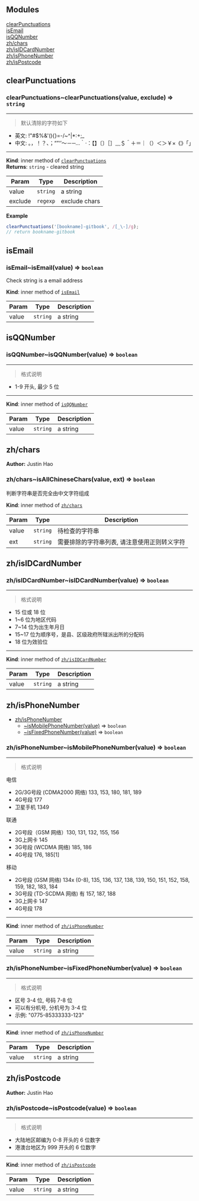 ## Modules

<dl>
<dt><a href="#module_clearPunctuations">clearPunctuations</a></dt>
<dd></dd>
<dt><a href="#module_isEmail">isEmail</a></dt>
<dd></dd>
<dt><a href="#module_isQQNumber">isQQNumber</a></dt>
<dd></dd>
<dt><a href="#module_zh/chars">zh/chars</a></dt>
<dd></dd>
<dt><a href="#module_zh/isIDCardNumber">zh/isIDCardNumber</a></dt>
<dd></dd>
<dt><a href="#module_zh/isPhoneNumber">zh/isPhoneNumber</a></dt>
<dd></dd>
<dt><a href="#module_zh/isPostcode">zh/isPostcode</a></dt>
<dd></dd>
</dl>

<a name="module_clearPunctuations"></a>

## clearPunctuations
<a name="module_clearPunctuations..clearPunctuations"></a>

### clearPunctuations~clearPunctuations(value, exclude) ⇒ <code>string</code>
----
> 默认清除的字符如下

- 英文: !"#$%&\'(){}=-/~^|*:+;_
- 中文: 。，！？、；“”‘’～－─…｀·：【】〔〕［］﹏＄＾＋＝｜（）＜＞￥×《》「」

----

**Kind**: inner method of <code>[clearPunctuations](#module_clearPunctuations)</code>  
**Returns**: <code>string</code> - cleared string  

| Param | Type | Description |
| --- | --- | --- |
| value | <code>string</code> | a string |
| exclude | <code>regexp</code> | exclude chars |

**Example**  
```js
clearPunctuations('[bookname]-gitbook', /[_\-]/g);
// return bookname-gitbook
```
<a name="module_isEmail"></a>

## isEmail
<a name="module_isEmail..isEmail"></a>

### isEmail~isEmail(value) ⇒ <code>boolean</code>
Check string is a email address

**Kind**: inner method of <code>[isEmail](#module_isEmail)</code>  

| Param | Type | Description |
| --- | --- | --- |
| value | <code>string</code> | a string |

<a name="module_isQQNumber"></a>

## isQQNumber
<a name="module_isQQNumber..isQQNumber"></a>

### isQQNumber~isQQNumber(value) ⇒ <code>boolean</code>
----
> 格式说明

- 1-9 开头, 最少 5 位

----

**Kind**: inner method of <code>[isQQNumber](#module_isQQNumber)</code>  

| Param | Type | Description |
| --- | --- | --- |
| value | <code>string</code> | a string |

<a name="module_zh/chars"></a>

## zh/chars
**Author:** Justin Hao  
<a name="module_zh/chars..isAllChineseChars"></a>

### zh/chars~isAllChineseChars(value, ext) ⇒ <code>boolean</code>
判断字符串是否完全由中文字符组成

**Kind**: inner method of <code>[zh/chars](#module_zh/chars)</code>  

| Param | Type | Description |
| --- | --- | --- |
| value | <code>string</code> | 待检查的字符串 |
| ext | <code>string</code> | 需要排除的字符串列表, 请注意使用正则转义字符 |

<a name="module_zh/isIDCardNumber"></a>

## zh/isIDCardNumber
<a name="module_zh/isIDCardNumber..isIDCardNumber"></a>

### zh/isIDCardNumber~isIDCardNumber(value) ⇒ <code>boolean</code>
----
> 格式说明

- 15 位或 18 位
- 1~6 位为地区代码
- 7~14 位为出生年月日
- 15~17 位为顺序号，是县、区级政府所辖派出所的分配码
- 18 位为效验位

----

**Kind**: inner method of <code>[zh/isIDCardNumber](#module_zh/isIDCardNumber)</code>  

| Param | Type | Description |
| --- | --- | --- |
| value | <code>string</code> | a string |

<a name="module_zh/isPhoneNumber"></a>

## zh/isPhoneNumber

* [zh/isPhoneNumber](#module_zh/isPhoneNumber)
    * [~isMobilePhoneNumber(value)](#module_zh/isPhoneNumber..isMobilePhoneNumber) ⇒ <code>boolean</code>
    * [~isFixedPhoneNumber(value)](#module_zh/isPhoneNumber..isFixedPhoneNumber) ⇒ <code>boolean</code>

<a name="module_zh/isPhoneNumber..isMobilePhoneNumber"></a>

### zh/isPhoneNumber~isMobilePhoneNumber(value) ⇒ <code>boolean</code>
----
> 格式说明

电信
- 2G/3G号段 (CDMA2000 网络) 133, 153, 180, 181, 189
- 4G号段 177
- 卫星手机 1349

联通
- 2G号段（GSM 网络）130, 131, 132, 155, 156
- 3G上网卡 145
- 3G号段 (WCDMA 网络) 185, 186
- 4G号段 176, 185[1]

移动
- 2G号段 (GSM 网络) 134x (0-8), 135, 136, 137, 138, 139, 150, 151, 152, 158, 159, 182, 183, 184
- 3G号段 (TD-SCDMA 网络) 有 157, 187, 188
- 3G上网卡 147
- 4G号段 178

----

**Kind**: inner method of <code>[zh/isPhoneNumber](#module_zh/isPhoneNumber)</code>  

| Param | Type | Description |
| --- | --- | --- |
| value | <code>string</code> | a string |

<a name="module_zh/isPhoneNumber..isFixedPhoneNumber"></a>

### zh/isPhoneNumber~isFixedPhoneNumber(value) ⇒ <code>boolean</code>
----
> 格式说明

- 区号 3-4 位, 号码 7-8 位
- 可以有分机号, 分机号为 3-4 位
- 示例: "0775-85333333-123"

----

**Kind**: inner method of <code>[zh/isPhoneNumber](#module_zh/isPhoneNumber)</code>  

| Param | Type | Description |
| --- | --- | --- |
| value | <code>string</code> | a string |

<a name="module_zh/isPostcode"></a>

## zh/isPostcode
**Author:** Justin Hao  
<a name="module_zh/isPostcode..isPostcode"></a>

### zh/isPostcode~isPostcode(value) ⇒ <code>boolean</code>
----
> 格式说明

- 大陆地区邮编为 0-8 开头的 6 位数字
- 港澳台地区为 999 开头的 6 位数字

----

**Kind**: inner method of <code>[zh/isPostcode](#module_zh/isPostcode)</code>  

| Param | Type | Description |
| --- | --- | --- |
| value | <code>string</code> | a string |

